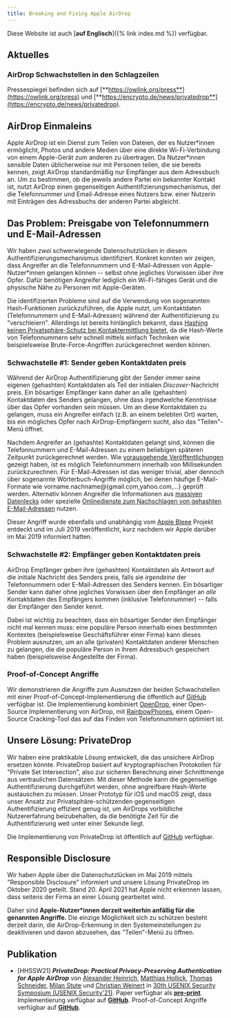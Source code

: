 ```yaml
---
title: Breaking and Fixing Apple AirDrop
---
```


Diese Website ist auch [**auf Englisch**]({% link index.md %}) verfügbar.

## Aktuelles

### AirDrop Schwachstellen in den Schlagzeilen

Pressespiegel befinden sich auf [**https://owlink.org/press**](https://owlink.org/press) und [**https://encrypto.de/news/privatedrop**](https://encrypto.de/news/privatedrop).

## AirDrop Einmaleins

Apple AirDrop ist ein Dienst zum Teilen von Dateien, der es Nutzer\*innen ermöglicht, Photos und andere Medien über eine direkte Wi-Fi-Verbindung von einem Apple-Gerät zum anderen zu übertragen. Da Nutzer\*innen sensible Daten üblicherweise nur mit Personen teilen, die sie bereits kennen, zeigt AirDrop standardmäßig nur Empfänger aus dem Adressbuch an. Um zu bestimmen, ob die jeweils andere Partei ein bekannter Kontakt ist, nutzt AirDrop einen gegenseitigen Authentifizierungsmechanismus, der die Telefonnummer und Email-Adresse eines Nutzers bzw. einer Nutzerin mit Einträgen des Adressbuchs der anderen Partei abgleicht.

## Das Problem: Preisgabe von Telefonnummern und E-Mail-Adressen

Wir haben _zwei_ schwerwiegende Datenschutzlücken in diesem Authentifizierungsmechanismus identifiziert. Konkret konnten wir zeigen, dass Angreifer an die Telefonnummern und E-Mail-Adressen von Apple-Nutzer\*innen gelangen können -- selbst ohne jegliches Vorwissen über ihre Opfer. Dafür benötigen Angreifer lediglich ein Wi-Fi-fähiges Gerät und die physische Nähe zu Personen mit Apple-Geräten.

Die identifizierten Probleme sind auf die Verwendung von sogenannten Hash-Funktionen zurückzuführen, die Apple nutzt, um Kontaktdaten (Telefonnummern und E-Mail-Adressen) während der Authentifizierung zu "verschleiern". Allerdings ist bereits hinlänglich bekannt, dass [Hashing keinen Privatsphäre-Schutz bei Kontaktermittlung bietet](https://contact-discovery.github.io/de), da die Hash-Werte von Telefonnummern sehr schnell mittels einfach Techniken wie beispielsweise Brute-Force-Angriffen zurückgerechnet werden können.

### Schwachstelle #1: Sender geben Kontaktdaten preis

Während der AirDrop Authentifizierung gibt der Sender immer seine eigenen (gehashten) Kontaktdaten als Teil der initialen _Discover_-Nachricht preis. Ein bösartiger Empfänger kann daher an alle (gehashten) Kontaktdaten des Senders gelangen, ohne dass irgendwelche Kenntnisse über das Opfer vorhanden sein müssen. Um an diese Kontaktdaten zu gelangen, muss ein Angreifer einfach (z.B. an einem belebten Ort) warten, bis ein mögliches Opfer nach AirDrop-Empfängern sucht, also das "Teilen"-Menü öffnet.

Nachdem Angreifer an (gehashte) Kontaktdaten gelangt sind, können die Telefonnummern und E-Mail-Adressen zu einem beliebigen späteren Zeitpunkt zurückgerechnet werden. Wie [vorausgehende Veröffentlichungen](https://encrypto.de/papers/HWSDS21.pdf) gezeigt haben, ist es möglich Telefonnummern innerhalb von Millisekunden zurückzurechnen. Für E-Mail-Adressen ist das weniger trivial, aber dennoch über sogenannte Wörterbuch-Angriffe möglich, bei denen häufige E-Mail-Formate wie vorname.nachname@{gmail.com,yahoo.com,...} geprüft werden. Alternativ können Angreifer die Informationen aus [massiven Datenlecks](https://www.businessinsider.com/stolen-data-of-533-million-facebook-users-leaked-online-2021-4) oder spezielle [Onlinedienste zum Nachschlagen von gehashten E-Mail-Adressen](https://web.archive.org/web/20191211152224/https://datafinder.com/products/email-recovery) nutzen.

Dieser Angriff wurde ebenfalls und unabhängig vom [Apple Bleee](https://hexway.io/research/apple-bleee/) Projekt entdeckt und im Juli 2019 veröffentlicht, kurz nachdem wir Apple darüber im Mai 2019 informiert hatten.

### Schwachstelle #2: Empfänger geben Kontaktdaten preis

AirDrop Empfänger geben ihre (gehashten) Kontaktdaten als Antwort auf die initiale Nachricht des Senders preis, falls sie _irgendeine_ der Telefonnummern oder E-Mail-Adressen des Senders kennen. Ein bösartiger Sender kann daher ohne jegliches Vorwissen über den Empfänger an _alle_ Kontaktdaten des Empfängers kommen (inklusive Telefonnummer) -- falls der Empfänger den Sender kennt.

Dabei ist wichtig zu beachten, dass ein bösartiger Sender den Empfänger nicht mal kennen muss: eine populäre Person innerhalb eines bestimmten Kontextes (beispielsweise Geschäftsführer einer Firma) kann dieses Problem ausnutzen, um an alle (privaten) Kontaktdaten anderer Menschen zu gelangen, die die populäre Person in ihrem Adressbuch gespeichert haben (beispielsweise Angestellte der Firma).

### Proof-of-Concept Angriffe

Wir demonstrieren die Angriffe zum Ausnutzen der beiden Schwachstellen mit einer Proof-of-Concept-Implementierung die öffentlich auf [GitHub](https://github.com/seemoo-lab/opendrop/blob/poc-phonenumber-leak/README.PoC.md) verfügbar ist. Die Implementierung kombiniert [OpenDrop](https://github.com/seemoo-lab/opendrop), einer Open-Source Implementierung von AirDrop, mit [RainbowPhones](https://github.com/contact-discovery/rt_phone_numbers), einem Open-Source Cracking-Tool das auf das Finden von Telefonnummern optimiert ist.

## Unsere Lösung: PrivateDrop

Wir haben eine praktikable Lösung entwickelt, die das unsichere AirDrop ersetzen könnte. PrivateDrop basiert auf kryptographischen Protokollen für "Private Set Intersection", also zur sicheren Berechnung einer Schnittmenge aus vertraulichen Datensätzen. Mit dieser Methode kann die gegenseitige Authentifizierung durchgeführt werden, ohne angreifbare Hash-Werte austauschen zu müssen. Unser Prototyp für iOS und macOS zeigt, dass unser Ansatz zur Privatsphäre-schützenden gegenseitigen Authentifizierung effizient genug ist, um AirDrops vorbildliche Nutzererfahrung beizubehalten, da die benötigte Zeit für die Authentifizierung weit unter einer Sekunde liegt.

Die Implementierung von PrivateDrop ist öffentlich auf [GitHub](https://github.com/seemoo-lab/privatedrop) verfügbar.

## Responsible Disclosure

Wir haben Apple über die Datenschutzlücken im Mai 2019 mittels "Responsible Disclosure" informiert und unsere Lösung PrivateDrop im Oktober 2020 geteilt. Stand 20. April 2021 hat Apple nicht erkennen lassen, dass seitens der Firma an einer Lösung gearbeitet wird.

Daher sind **Apple-Nutzer\*innen derzeit weiterhin anfällig für die genannten Angriffe.** Die einzige Möglichkeit sich zu schützen besteht derzeit darin, die AirDrop-Erkennung in den Systemeinstellungen zu deaktivieren und davon abzusehen, das "Teilen"-Menü zu öffnen.

## Publikation

- [HHSSW21] **_PrivateDrop: Practical Privacy-Preserving Authentication for Apple AirDrop_** von [Alexander Heinrich](https://www.informatik.tu-darmstadt.de/seemoo/team_seemoo/alexander_heinrich/alexander_heinrich.en.jsp), [Matthias Hollick](https://www.informatik.tu-darmstadt.de/seemoo/team_seemoo/matthias_hollick/index.en.jsp), [Thomas Schneider](https://encrypto.de/schneider), [Milan Stute](https://www.informatik.tu-darmstadt.de/seemoo/team_seemoo/milan_stute/milan_stute.en.jsp) und [Christian Weinert](https://encrypto.de/weinert) in [30th USENIX Security Symposium (USENIX Security'21)](https://www.usenix.org/conference/usenixsecurity21). Paper verfügbar als **[pre-print](https://www.usenix.org/system/files/sec21fall-heinrich.pdf)**. Implementierung verfügbar auf **[GitHub](https://github.com/seemoo-lab/privatedrop)**. Proof-of-Concept Angriffe verfügbar auf **[GitHub](https://github.com/seemoo-lab/opendrop/blob/poc-phonenumber-leak/README.PoC.md)**.
